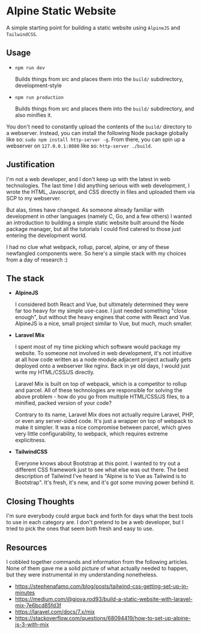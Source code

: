# Alpine Static Website

A simple starting point for building a static website using `AlpineJS` and `TailwindCSS`.

## Usage

- ```npm run dev```

    Builds things from src and places them into the `build/` subdirectory, development-style

- ```npm run production```

    Builds things from src and places them into the `build/` subdirectory, and also minifies it.

You don't need to constantly upload the contents of the `build/` directory to a webserver. Instead, you can install the following Node package globally like so: ```sudo npm install http-server -g```. From there, you can spin up a webserver on ```127.0.0.1:8080``` like so: ```http-server ./build```.

## Justification

I'm not a web developer, and I don't keep up with the latest in web technologies. The last time I did anything serious with web development, I wrote the HTML, Javascript, and CSS directly in files and uploaded them via SCP to my webserver.

But alas, times have changed. As someone already familiar with development in other languages (namely C, Go,  and a few others) I wanted an introduction to building a simple static website built around the Node package manager, but all the tutorials I could find catered to those just entering the development world.

I had no clue what webpack, rollup, parcel, alpine, or any of these newfangled components were. So here's a simple stack with my choices from a day of research :)

## The stack

- **AlpineJS**

    I considered both React and Vue, but ultimately determined they were far too heavy for my simple use-case. I just needed something "close enough", but without the heavy engines that come with React and Vue. AlpineJS is a nice, small project similar to Vue, but much, much smaller.

- **Laravel Mix**

    I spent most of my time picking which software would package my website. To someone not involved in web development, it's not intuitive at all how code written as a node module adjacent project actually gets deployed onto a webserver like nginx. Back in ye old days, I would just write my HTML/CSS/JS directly. 

    Laravel Mix is built on top of webpack, which is a competitor to rollup and parcel. All of these technologies are responsible for solving the above problem - how do you go from multiple HTML/CSS/JS files, to a minified, packed version of your code?

    Contrary to its name, Laravel Mix does not actually require Laravel, PHP, or even any server-sided code. It's just a wrapper on top of webpack to make it simpler. It was a nice compromise between parcel, which gives very little configurability, to webpack, which requires extreme explicitness.

- **TailwindCSS**

    Everyone knows about Bootstrap at this point. I wanted to try out a different CSS framework just to see what else was out there. The best description of Tailwind I've heard is "Alpine is to Vue as Tailwind is to Bootstrap". It's fresh, it's new, and it's got some moving power behind it.

## Closing Thoughts

I'm sure everybody could argue back and forth for days what the best tools to use in each category are. I don't pretend to be a web developer, but I tried to pick the ones that seem both fresh and easy to use.

## Resources

I cobbled together commands and information from the following articles. None of them gave me a solid picture of what actually needed to happen, but they were instrumental in my understanding nonetheless.

- https://stephenafamo.com/blog/posts/tailwind-css-getting-set-up-in-minutes
- https://medium.com/@giova.rod93/build-a-static-website-with-laravel-mix-7e6bcd85fd3f
- https://laravel.com/docs/7.x/mix
- https://stackoverflow.com/questions/68094419/how-to-set-up-alpine-js-3-with-mix